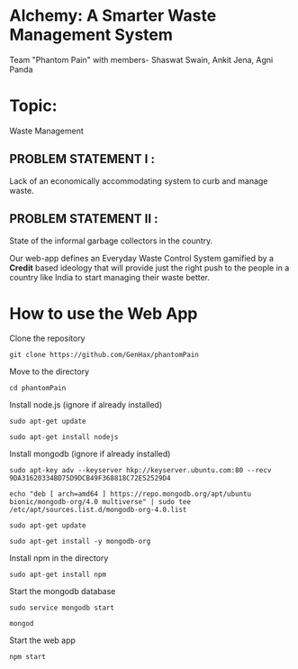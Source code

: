 # Alchemy: A Smarter Waste Management System

Team "Phantom Pain" with members- Shaswat Swain, Ankit Jena, Agni Panda

# Topic:
Waste Management

## PROBLEM STATEMENT I :
Lack of an economically accommodating system to curb and manage waste.

## PROBLEM STATEMENT II :
State of the informal garbage collectors in the country.

Our web-app defines an Everyday Waste Control  System gamified by a **Credit** based ideology that will provide just the right push to the people in a country like India to start managing their waste better.

# How to use the Web App
Clone the repository

```git clone https://github.com/GenHax/phantomPain```

Move to the directory

```cd phantomPain```

Install node.js (ignore if already installed)

```sudo apt-get update```

```sudo apt-get install nodejs```

Install mongodb (ignore if already installed)

```sudo apt-key adv --keyserver hkp://keyserver.ubuntu.com:80 --recv 9DA31620334BD75D9DCB49F368818C72E52529D4```

```echo "deb [ arch=amd64 ] https://repo.mongodb.org/apt/ubuntu bionic/mongodb-org/4.0 multiverse" | sudo tee /etc/apt/sources.list.d/mongodb-org-4.0.list```

```sudo apt-get update```

```sudo apt-get install -y mongodb-org```

Install npm in the directory

```sudo apt-get install npm```

Start the mongodb database

```sudo service mongodb start```

```mongod```

Start the web app

```npm start```
